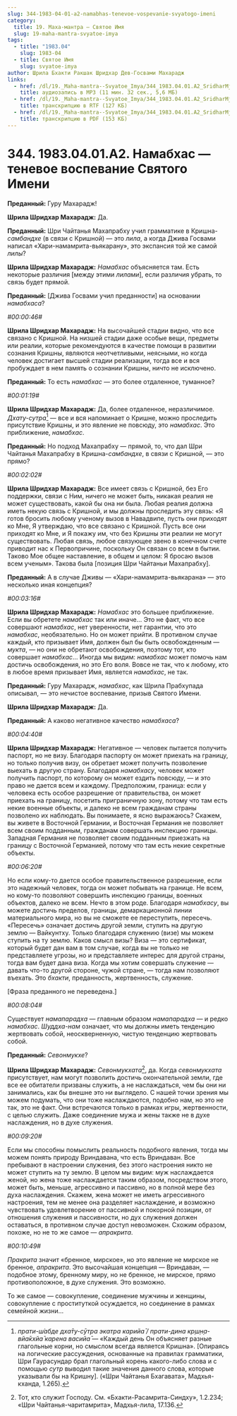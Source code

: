 ```yaml
---
slug: 344-1983-04-01-a2-namabhas-tenevoe-vospevanie-svyatogo-imeni
category:
  title: 19. Маха-мантра — Святое Имя
  slug: 19-maha-mantra-svyatoe-imya
tags:
  - title: "1983.04"
    slug: 1983-04
  - title: Святое Имя
    slug: svyatoe-imya
author: Шрила Бхакти Ракшак Шридхар Дев-Госвами Махарадж
links:
  - href: /dl/19._Maha-mantra--Svyatoe_Imya/344_1983.04.01.A2_SridharMj_Namabhas_tenevoe_vospevanie_Svjatogo_Imeni.mp3
    title: аудиозапись в MP3 (11 мин. 32 сек., 5,6 МБ)
  - href: /dl/19._Maha-mantra--Svyatoe_Imya/344_1983.04.01.A2_SridharMj_Namabhas_tenevoe_vospevanie_Svjatogo_Imeni.rtf
    title: транскрипцию в RTF (127 КБ)
  - href: /dl/19._Maha-mantra--Svyatoe_Imya/344_1983.04.01.A2_SridharMj_Namabhas_tenevoe_vospevanie_Svjatogo_Imeni.pdf
    title: транскрипцию в PDF (153 КБ)
---
```


# 344. 1983.04.01.A2. Намабхас — теневое воспевание Святого Имени

**Преданный:** Гуру Махарадж!

**Шрила Шридхар Махарадж:** Да.

**Преданный:** Шри Чайтанья Махапрабху учил грамматике в Кришна-*самбандхе* (в связи с Кришной) — это *лила*, а когда Джива Госвами написал «Хари-намамрита-вьякарану», это экспансия той же самой *лилы*?

**Шрила Шридхар Махарадж:** *Намабхас* объясняется там. Есть некоторые различия [между этими *лилами*], если различия убрать, то связь будет прямой.

**Преданный:** [Джива Госвами учил преданности] на основании *намабхаса*?

*#00:00:46#*

**Шрила Шридхар Махарадж:** На высочайшей стадии видно, что все связано с Кришной. На низшей стадии даже особые вещи, предметы или реалии, которые рекомендуются в качестве помощи в развитии сознания Кришны, являются неотчетливыми, неясными, но когда человек достигает высшей стадии реализации, тогда все и вся пробуждает в нем память о сознании Кришны, ничто не исключено.

**Преданный:** То есть *намабхас* — это более отдаленное, туманное?

*#00:01:19#*

**Шрила Шридхар Махарадж:** Да, более отдаленное, неразличимое. *Дхату-сутра*[^_ftn1] — все и вся напоминает о Кришне, можно проследить присутствие Кришны, и это явление не повсюду, это *намабхас*. Это приближение, *намабхас*.

**Преданный:** Но подход Махапрабху — прямой, то, что дал Шри Чайтанья Махапрабху в Кришна-*самбандхе*, в связи с Кришной, — это прямо?

*#00:02:02#*

**Шрила Шридхар Махарадж:** Все имеет связь с Кришной, без Его поддержки, связи с Ним, ничего не может быть, никакая реалия не может существовать, какой бы она ни была. Любая реалия должна иметь некую связь с Кришной, и мы должны проследить эту связь: «Я готов бросить любому ученому вызов в Навадвипе, пусть они приходят ко Мне, Я утверждаю, что все связано с Кришной. Пусть все они приходят ко Мне, и Я покажу им, что без Кришны эти реалии не могут существовать. Любая связь, любое связующее звено в конечном счете приводит нас к Первопричине, поскольку Он связан со всем в бытии. Таково Мое общее наставление, в общем и целом: Я бросаю вызов всем ученым». Такова была [позиция Шри Чайтаньи Махапрабху].

**Преданный:** А в случае Дживы — «Хари-намамрита-вьякарана» — это несколько иная концепция?

*#00:03:16#*

**Шрила Шридхар Махарадж:** *Намабхас* это большее приближение. Если вы обретете *намабхас* так или иначе… Это не факт, что все совершают *намабхас*, нет уверенности, нет гарантии, что это *намабхас*, необязательно. Но он может прийти. В противном случае каждый, кто призывает Имя, должен был бы быть освобожденным — *мукта*, — но они не обретают освобождения, поэтому тот, кто совершает *намабхас*… Иногда мы видим: *намабхас* может помочь нам достичь освобождения, но это Его воля. Вовсе не так, что к любому, кто в любое время призывает Имя, является *намабхас*, не так.

**Преданный:** Гуру Махарадж, *намабхас*, как Шрила Прабхупада описывал, — это нечистое воспевание, призыв Святого Имени.

**Шрила Шридхар Махарадж:** Да.

**Преданный:** А каково негативное качество *намабхаса*?

*#00:04:40#*

**Шрила Шридхар Махарадж:** Негативное — человек пытается получить паспорт, но не визу. Благодаря паспорту он может приехать на границу, но только получив визу, он обретает может получить позволение выехать в другую страну. Благодаря *намабхасу*, человек может получить паспорт, по которому он может ездить повсюду, — и это право не дается всем и каждому. Предположим, граница: если у человека есть особое разрешение от правительства, он может приехать на границу, посетить приграничную зону, потому что там есть некие военные объекты, и далеко не всем гражданам страны позволено их наблюдать. Вы понимаете, я ясно выражаюсь? Скажем, вы живете в Восточной Германии, и Восточная Германия не позволяет всем своим подданным, гражданам совершать инспекцию границы. Западная Германия не позволяет своим подданным приезжать на границу с Восточной Германией, потому что там есть некие секретные объекты.

*#00:06:20#*

Но если кому-то дается особое правительственное разрешение, если это надежный человек, тогда он может побывать на границе. Не всем, но кому-то позволяют совершить инспекцию границы, военных объектов, далеко не всем. Нечто в этом роде. Благодаря *намабхасу*, вы можете достичь пределов, границы, демаркационной линии материального мира, но вы не сможете ее переступить, пересечь. «Пересечь» означает достичь другой земли, ступить на другую землю — Вайкунтху. Только благодаря служению (визе) мы можем ступить на ту землю. Каков смысл визы? Виза — это сертификат, который будет дан вам в том случае, когда вы не только не представляете угрозы, но и представляете интерес для другой страны, тогда вам будет дана виза. Когда мы хотим совершать служение — давать что-то другой стороне, чужой стране, — тогда нам позволяют въехать. Это *бхакти*, преданность, жертвенность, служение.

[Фраза преданного не переведена.]

*#00:08:04#*

Существует *намапарадха* — главным образом *намапарадха* — и редко *намабхас*. *Шуддха-нам* означает, что мы должны иметь тенденцию жертвовать собой, неоскверненную, чистую тенденцию жертвовать собой.

**Преданный:** *Севонмукхе*?

**Шрила Шридхар Махарадж:** *Севонмукхата*[^_ftn2], да. Когда *севонмукхата* присутствует, нам могут позволить достичь окончательной земли, где все ее обитатели призваны служить, а не наслаждаться, чем бы они ни занимались, как бы внешне это ни выглядело. С нашей точки зрения мы можем подумать, что они тоже наслаждаются, подобно нам, но это не так, это не факт. Они встречаются только в рамках игры, жертвенности, с целью служить. Даже соединение мужа и жены также не в духе наслаждения, но в духе служения.

*#00:09:20#*

Если мы способны помыслить реальность подобного явления, тогда мы можем понять природу Вриндавана, что есть Вриндаван. Все пребывают в настроении служения, без этого настроения никто не может ступить на ту землю. В целом мы видим: муж наслаждается женой, но жена тоже наслаждается таким образом, посредством этого, может быть, меньше, агрессивно и пассивно, но в полной мере без духа наслаждения. Скажем, жена может не иметь агрессивного настроения, тем не менее она разделяет наслаждение, и возможно чувствовать удовлетворение от пассивной и покорной позиции, от отношения служения и пассивности, но дух служения должен оставаться, в противном случае доступ невозможен. Схожим образом, похоже, но не то же самое — *апракрита*.

*#00:10:49#*

*Пракрита* значит «бренное, мирское», но это явление не мирское не бренное, *апракрита*. Это высочайшая концепция — Вриндаван, — подобное этому, бренному миру, но не бренное, не мирское, прямо противоположное, в духе служения. Это возможно.

То же самое — совокупление, соединение мужчины и женщины, совокупление с проституткой осуждается, но соединение в рамках семейной жизни…



[^_ftn1]: *прати-ш́абде дха̄ту-сӯтра экатра карийа̄ / прати-дина кр̣ш̣н̣а-вйа̄кхйа̄ карена васийа̄* — «Каждый день Он объясняет разные глагольные корни, но смыслом всегда является Кришна». [Опираясь на логические рассуждения, основанные на правилах грамматики, Шри Гаурасундар брал глагольный корень какого-либо слова и с помощью *сутр* выводил такие значения данного слова, которые указывали бы на Кришну]. («Шри Чайтанья Бхагавата», Мадхья-кханда, 1.265).

[^_ftn2]: Тот, кто служит Господу. См. «Бхакти-Расамрита-Синдху», 1.2.234; «Шри Чайтанья-чаритамрита», Мадхья-лила, 17.136.

